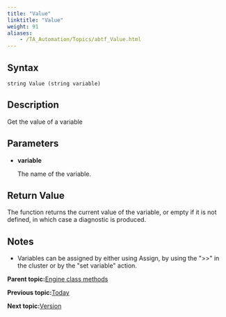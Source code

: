 ```yaml
--- 
title: "Value"
linktitle: "Value"
weight: 91
aliases: 
    - /TA_Automation/Topics/abtf_Value.html
---
```


## Syntax

`string Value (string variable)`

## Description

Get the value of a variable

## Parameters

-   **variable**

    The name of the variable.


## Return Value

The function returns the current value of the variable, or empty if it is not defined, in which case a diagnostic is produced.

## Notes

-   Variables can be assigned by either using Assign, by using the "\>\>" in the cluster or by the "set variable" action.

**Parent topic:**[Engine class methods](/TA_Automation/Topics/abtf_Engine_classes.html)

**Previous topic:**[Today](/TA_Automation/Topics/abtf_Today.html)

**Next topic:**[Version](/TA_Automation/Topics/abtf_Version.html)

